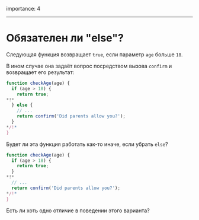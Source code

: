 importance: 4

---

# Обязателен ли "else"?

Следующая функция возвращает `true`, если параметр `age` больше `18`.

В ином случае она задаёт вопрос посредством вызова `confirm` и возвращает его результат:

```js
function checkAge(age) {
  if (age > 18) {
    return true;
*!*
  } else {
    // ...
    return confirm('Did parents allow you?');
  }
*/!*
}
```

Будет ли эта функция работать как-то иначе, если убрать `else`?

```js
function checkAge(age) {
  if (age > 18) {
    return true;
  }
*!*
  // ...
  return confirm('Did parents allow you?');
*/!*
}
```

Есть ли хоть одно отличие в поведении этого варианта?

